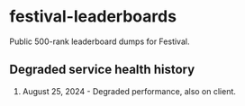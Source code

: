 # festival-leaderboards
Public 500-rank leaderboard dumps for Festival.

## Degraded service health history
1. August 25, 2024 - Degraded performance, also on client.
